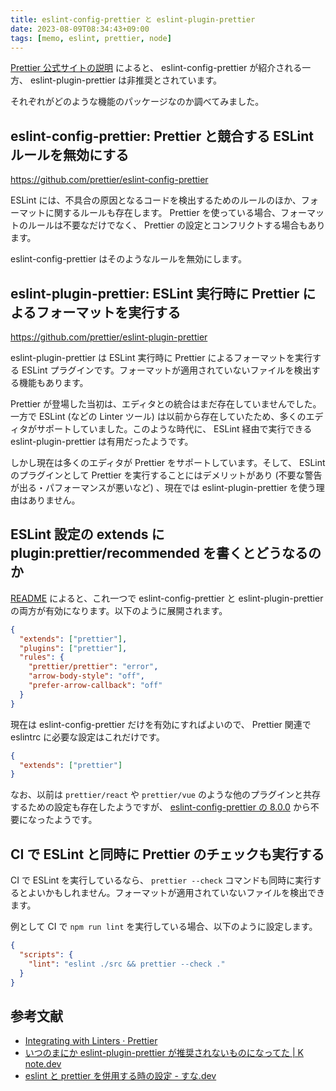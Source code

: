 ```yaml
---
title: eslint-config-prettier と eslint-plugin-prettier
date: 2023-08-09T08:34:43+09:00
tags: [memo, eslint, prettier, node]
---
```


[Prettier 公式サイトの説明](https://prettier.io/docs/en/integrating-with-linters) によると、 eslint-config-prettier が紹介される一方、 eslint-plugin-prettier は非推奨とされています。

それぞれがどのような機能のパッケージなのか調べてみました。

## eslint-config-prettier: Prettier と競合する ESLint ルールを無効にする

https://github.com/prettier/eslint-config-prettier

ESLint には、不具合の原因となるコードを検出するためのルールのほか、フォーマットに関するルールも存在します。 Prettier を使っている場合、フォーマットのルールは不要なだけでなく、 Prettier の設定とコンフリクトする場合もあります。

eslint-config-prettier はそのようなルールを無効にします。

## eslint-plugin-prettier: ESLint 実行時に Prettier によるフォーマットを実行する

https://github.com/prettier/eslint-plugin-prettier

eslint-plugin-prettier は ESLint 実行時に Prettier によるフォーマットを実行する ESLint プラグインです。フォーマットが適用されていないファイルを検出する機能もあります。

Prettier が登場した当初は、エディタとの統合はまだ存在していませんでした。一方で ESLint (などの Linter ツール) は以前から存在していたため、多くのエディタがサポートしていました。このような時代に、 ESLint 経由で実行できる eslint-plugin-prettier は有用だったようです。

しかし現在は多くのエディタが Prettier をサポートしています。そして、 ESLint のプラグインとして Prettier を実行することにはデメリットがあり (不要な警告が出る・パフォーマンスが悪いなど) 、現在では eslint-plugin-prettier を使う理由はありません。

## ESLint 設定の extends に plugin:prettier/recommended を書くとどうなるのか

[README](https://github.com/prettier/eslint-plugin-prettier/tree/910aeb60a7456beb6193c634bb8dec1b7181312d#recommended-configuration) によると、これ一つで eslint-config-prettier と eslint-plugin-prettier の両方が有効になります。以下のように展開されます。

```json
{
  "extends": ["prettier"],
  "plugins": ["prettier"],
  "rules": {
    "prettier/prettier": "error",
    "arrow-body-style": "off",
    "prefer-arrow-callback": "off"
  }
}
```

現在は eslint-config-prettier だけを有効にすればよいので、 Prettier 関連で eslintrc に必要な設定はこれだけです。

```json
{
  "extends": ["prettier"]
}
```

なお、以前は `prettier/react` や `prettier/vue` のような他のプラグインと共存するための設定も存在したようですが、 [eslint-config-prettier の 8.0.0](https://github.com/prettier/eslint-config-prettier/blob/19826807f2d668a05bb9c29a5f6f6a6e6e3287e4/CHANGELOG.md#version-800-2021-02-21) から不要になったようです。

## CI で ESLint と同時に Prettier のチェックも実行する

CI で ESLint を実行しているなら、 `prettier --check` コマンドも同時に実行するとよいかもしれません。フォーマットが適用されていないファイルを検出できます。

例として CI で `npm run lint` を実行している場合、以下のように設定します。

```json
{
  "scripts": {
    "lint": "eslint ./src && prettier --check ."
  }
}
```

## 参考文献

- [Integrating with Linters · Prettier](https://prettier.io/docs/en/integrating-with-linters)
- [いつのまにか eslint-plugin-prettier が推奨されないものになってた | K note.dev](https://knote.dev/post/2020-08-29/duprecated-eslint-plugin-prettier/)
- [eslint と prettier を併用する時の設定 - すな.dev](https://www.sunapro.com/eslint-with-prettier/)

